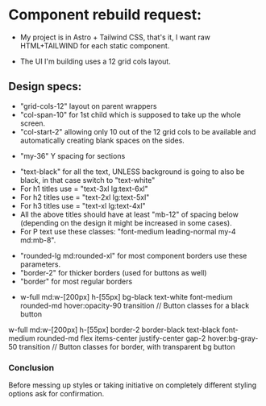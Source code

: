 # Component rebuild request:

- My project is in Astro + Tailwind CSS, that's it, I want raw HTML+TAILWIND for each static component.

- The UI I'm building uses a 12 grid cols layout.

## Design specs:

<!-- Main layout coordinates -->

- "grid-cols-12" layout on parent wrappers
- "col-span-10" for 1st child which is supposed to take up the whole screen.
- "col-start-2" allowing only 10 out of the 12 grid cols to be available
  and automatically creating blank spaces on the sides.

<!-- Sections Spacing -->

- "my-36" Y spacing for sections

<!-- Typography -->

- "text-black" for all the text, UNLESS background is going to also be black,
  in that case switch to "text-white"
- For h1 titles use = "text-3xl lg:text-6xl"
- For h2 titles use = "text-2xl lg:text-5xl"
- For h3 titles use = "text-xl lg:text-4xl"
- All the above titles should have at least "mb-12" of spacing below (depending on the design it might be increased in some cases).
- For P text use these classes:
  "font-medium leading-normal my-4 md:mb-8".

<!-- Borders -->

- "rounded-lg md:rounded-xl" for most component borders use these parameters.
- "border-2" for thicker borders (used for buttons as well)
- "border" for most regular borders

<!-- Buttons -->

- w-full md:w-[200px] h-[55px] bg-black text-white font-medium rounded-md hover:opacity-90 transition
  // Button classes for a black button

w-full md:w-[200px] h-[55px] border-2 border-black text-black font-medium rounded-md flex items-center justify-center gap-2 hover:bg-gray-50 transition
// Button classes for border, with transparent bg button

### Conclusion

Before messing up styles or taking initiative on completely different styling options ask for confirmation.
